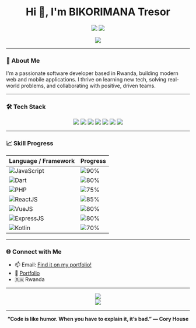 <!-- Professional README for BIKORIMANA Tresor -->

<h1 align="center">Hi 👋, I'm BIKORIMANA Tresor</h1>
<p align="center">
  <img src="https://img.shields.io/badge/Location-Rwanda-1e90ff?style=flat-square&logo=googlemaps&logoColor=white" />
  <img src="https://img.shields.io/badge/Portfolio-tresor--dev.vercel.app-green?style=flat-square&logo=vercel" />
</p>

<p align="center">
  <a href="https://tresor-dev.vercel.app" target="_blank">
    <img src="https://img.shields.io/badge/Visit Portfolio-000?style=for-the-badge&logo=vercel&logoColor=white" />
  </a>
</p>

---

### 🚀 About Me

I'm a passionate software developer based in Rwanda, building modern web and mobile applications. I thrive on learning new tech, solving real-world problems, and collaborating with positive, driven teams.

---

### 🛠️ Tech Stack

<p align="center">
  <img src="https://img.shields.io/badge/JavaScript-F7DF1E?style=for-the-badge&logo=javascript&logoColor=black" />
  <img src="https://img.shields.io/badge/Dart-0175C2?style=for-the-badge&logo=dart&logoColor=white" />
  <img src="https://img.shields.io/badge/PHP-777BB4?style=for-the-badge&logo=php&logoColor=white" />
  <img src="https://img.shields.io/badge/React-20232A?style=for-the-badge&logo=react&logoColor=61DAFB" />
  <img src="https://img.shields.io/badge/Vue.js-35495E?style=for-the-badge&logo=vue.js&logoColor=4FC08D" />
  <img src="https://img.shields.io/badge/Express-000?style=for-the-badge&logo=express&logoColor=white" />
  <img src="https://img.shields.io/badge/Kotlin-0095D5?style=for-the-badge&logo=kotlin&logoColor=white" />
</p>

---

### 📈 Skill Progress

| Language / Framework | Progress |
| --------------------- | -------- |
| ![JavaScript](https://img.shields.io/badge/-JavaScript-F7DF1E?style=flat-square&logo=javascript&logoColor=black) | ![90%](https://progress-bar.dev/90/?title=proficiency&width=200) |
| ![Dart](https://img.shields.io/badge/-Dart-0175C2?style=flat-square&logo=dart&logoColor=white) | ![80%](https://progress-bar.dev/80/?title=proficiency&width=200) |
| ![PHP](https://img.shields.io/badge/-PHP-777BB4?style=flat-square&logo=php&logoColor=white) | ![75%](https://progress-bar.dev/75/?title=proficiency&width=200) |
| ![ReactJS](https://img.shields.io/badge/-React-20232A?style=flat-square&logo=react&logoColor=61DAFB) | ![85%](https://progress-bar.dev/85/?title=proficiency&width=200) |
| ![VueJS](https://img.shields.io/badge/-Vue.js-35495E?style=flat-square&logo=vue.js&logoColor=4FC08D) | ![80%](https://progress-bar.dev/80/?title=proficiency&width=200) |
| ![ExpressJS](https://img.shields.io/badge/-Express-000?style=flat-square&logo=express&logoColor=white) | ![80%](https://progress-bar.dev/80/?title=proficiency&width=200) |
| ![Kotlin](https://img.shields.io/badge/-Kotlin-0095D5?style=flat-square&logo=kotlin&logoColor=white) | ![70%](https://progress-bar.dev/70/?title=proficiency&width=200) |

---

### 🌐 Connect with Me

- 📫 Email: [Find it on my portfolio!](https://tresor-dev.vercel.app)
- 💼 [Portfolio](https://tresor-dev.vercel.app)
- 🇷🇼 Rwanda

---

<p align="center">
  <img src="https://github-readme-stats.vercel.app/api?username=tres9lo&show_icons=true&theme=radical" />
  <br/>
  <img src="https://github-readme-streak-stats.herokuapp.com?user=tres9lo&theme=radical" />
</p>

---

<p align="center">
  <b>“Code is like humor. When you have to explain it, it’s bad.” — Cory House</b>
</p>
